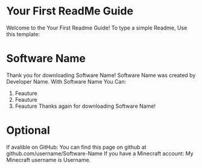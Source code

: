 # Your First ReadMe Guide
Welcome to the Your First Readme Guide!
To type a simple Readme, Use this template:
# Software Name
Thank you for downloading Software Name! Software Name was created by Developer Name.
With Software Name You Can:
1. Feauture
2. Feauture
3. Feauture
Thanks again for downloading Software Name!
# Optional 
If avalible on GitHub: You can find this page on github at github.com/username/Software-Name
If you have a Minecraft account: My Minecraft username is Username.
